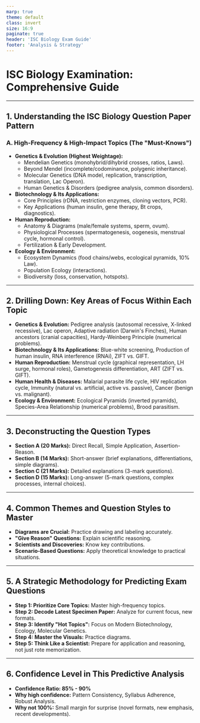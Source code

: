 ```yaml
---
marp: true
theme: default
class: invert
size: 16:9
paginate: true
header: 'ISC Biology Exam Guide'
footer: 'Analysis & Strategy'
---
```


# ISC Biology Examination: Comprehensive Guide

---

## 1. Understanding the ISC Biology Question Paper Pattern

### A. High-Frequency & High-Impact Topics (The "Must-Knows")

*   **Genetics & Evolution (Highest Weightage):**
    *   Mendelian Genetics (monohybrid/dihybrid crosses, ratios, Laws).
    *   Beyond Mendel (incomplete/codominance, polygenic inheritance).
    *   Molecular Genetics (DNA model, replication, transcription, translation, Lac Operon).
    *   Human Genetics & Disorders (pedigree analysis, common disorders).
*   **Biotechnology & Its Applications:**
    *   Core Principles (rDNA, restriction enzymes, cloning vectors, PCR).
    *   Key Applications (human insulin, gene therapy, Bt crops, diagnostics).
*   **Human Reproduction:**
    *   Anatomy & Diagrams (male/female systems, sperm, ovum).
    *   Physiological Processes (spermatogenesis, oogenesis, menstrual cycle, hormonal control).
    *   Fertilization & Early Development.
*   **Ecology & Environment:**
    *   Ecosystem Dynamics (food chains/webs, ecological pyramids, 10% Law).
    *   Population Ecology (interactions).
    *   Biodiversity (loss, conservation, hotspots).

---

## 2. Drilling Down: Key Areas of Focus Within Each Topic

*   **Genetics & Evolution:** Pedigree analysis (autosomal recessive, X-linked recessive), Lac operon, Adaptive radiation (Darwin's Finches), Human ancestors (cranial capacities), Hardy-Weinberg Principle (numerical problems).
*   **Biotechnology & Its Applications:** Blue-white screening, Production of human insulin, RNA interference (RNAi), ZIFT vs. GIFT.
*   **Human Reproduction:** Menstrual cycle (graphical representation, LH surge, hormonal roles), Gametogenesis differentiation, ART (ZIFT vs. GIFT).
*   **Human Health & Diseases:** Malarial parasite life cycle, HIV replication cycle, Immunity (natural vs. artificial, active vs. passive), Cancer (benign vs. malignant).
*   **Ecology & Environment:** Ecological Pyramids (inverted pyramids), Species-Area Relationship (numerical problems), Brood parasitism.

---

## 3. Deconstructing the Question Types

*   **Section A (20 Marks):** Direct Recall, Simple Application, Assertion-Reason.
*   **Section B (14 Marks):** Short-answer (brief explanations, differentiations, simple diagrams).
*   **Section C (21 Marks):** Detailed explanations (3-mark questions).
*   **Section D (15 Marks):** Long-answer (5-mark questions, complex processes, internal choices).

---

## 4. Common Themes and Question Styles to Master

*   **Diagrams are Crucial:** Practice drawing and labeling accurately.
*   **"Give Reason" Questions:** Explain scientific reasoning.
*   **Scientists and Discoveries:** Know key contributions.
*   **Scenario-Based Questions:** Apply theoretical knowledge to practical situations.

---

## 5. A Strategic Methodology for Predicting Exam Questions

*   **Step 1: Prioritize Core Topics:** Master high-frequency topics.
*   **Step 2: Decode Latest Specimen Paper:** Analyze for current focus, new formats.
*   **Step 3: Identify "Hot Topics":** Focus on Modern Biotechnology, Ecology, Molecular Genetics.
*   **Step 4: Master the Visuals:** Practice diagrams.
*   **Step 5: Think Like a Scientist:** Prepare for application and reasoning, not just rote memorization.

---

## 6. Confidence Level in This Predictive Analysis

*   **Confidence Ratio: 85% - 90%**
*   **Why high confidence:** Pattern Consistency, Syllabus Adherence, Robust Analysis.
*   **Why not 100%:** Small margin for surprise (novel formats, new emphasis, recent developments).
